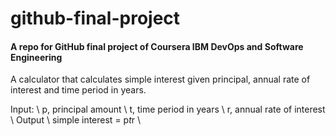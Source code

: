 # github-final-project
#### A repo for GitHub final project of Coursera IBM DevOps and Software Engineering 

A calculator that calculates simple interest given principal, annual rate of interest and time period in years.

Input: \\
   p, principal amount  \\
   t, time period in years  \\
   r, annual rate of interest  \\
Output \\
   simple interest = p*t*r \\
